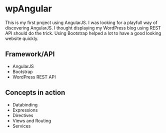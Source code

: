 # wpAngular

This is my first project using AngularJS. I was looking for a playfull way of discovering AngularJS. 
I thought displaying my WordPress blog using REST API should do the trick. 
Using Bootstrap helped a lot to have a good looking website quickly.

## Framework/API
* AngularJS
* Bootstrap
* WordPress REST API

## Concepts in action
* Databinding
* Expressions
* Directives
* Views and Routing
* Services
